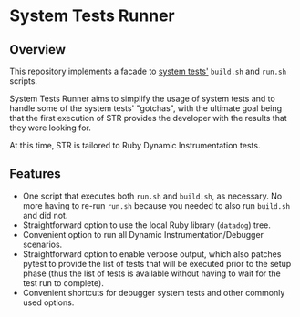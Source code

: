 # System Tests Runner

## Overview

This repository implements a facade to
[system tests'](https://github.com/datadog/system-tests)
`build.sh` and `run.sh` scripts.

System Tests Runner aims to simplify the usage of system tests and
to handle some of the system tests' "gotchas", with the ultimate goal being
that the first execution of STR provides the developer with the results that
they were looking for.

At this time, STR is tailored to Ruby Dynamic Instrumentation tests.

## Features

- One script that executes both `run.sh` and `build.sh`, as necessary.
No more having to
re-run `run.sh` because you needed to also run `build.sh` and did not.
- Straightforward option to use the local Ruby library (`datadog`) tree.
- Convenient option to run all Dynamic Instrumentation/Debugger scenarios.
- Straightforward option to enable verbose output, which also patches
pytest to provide the list of tests that will be executed prior to the
setup phase (thus the list of tests is available without having to wait for
the test run to complete).
- Convenient shortcuts for debugger system tests and other commonly used
options.
